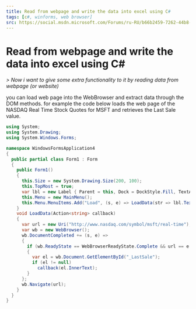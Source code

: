 ```yaml
---
title: Read from webpage and write the data into excel using C#
tags: [c#, winforms, web browser]
src: https://social.msdn.microsoft.com/Forums/ru-RU/b66b2459-7262-44b8-828c-23b2c361e22c/read-from-webpage-and-write-the-data-into-excel-using-c?forum=ieextensiondevelopment
---
```

# Read from webpage and write the data into excel using C#
*> Now i want to give some extra functionality to it by reading data from webpage (or website)*

you can load web page into the WebBrowser and extract data through the DOM methods.
for example the code below loads the web page of the NASDAQ Real Time Stock Quotes for MSFT 
and retrieves the Last Sale value.
```c#
using System;
using System.Drawing;
using System.Windows.Forms;

namespace WindowsFormsApplication4
{
  public partial class Form1 : Form
  {
    public Form1()
    {
      this.Size = new System.Drawing.Size(200, 100);
      this.TopMost = true;
      var lbl = new Label { Parent = this, Dock = DockStyle.Fill, TextAlign = ContentAlignment.MiddleLeft };
      this.Menu = new MainMenu();
      this.Menu.MenuItems.Add("Load", (s, e) => LoadData(str => lbl.Text = str));
    }
    void LoadData(Action<string> callback)
    {
      var url = new Uri("http://www.nasdaq.com/symbol/msft/real-time");
      var wb = new WebBrowser();
      wb.DocumentCompleted += (s, e) =>
      {
        if (wb.ReadyState == WebBrowserReadyState.Complete && url == e.Url)
        {
          var el = wb.Document.GetElementById("_LastSale");
          if (el != null)
            callback(el.InnerText);
        }
      };
      wb.Navigate(url);
    }
  }
}
```
